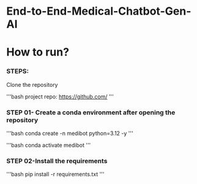 # End-to-End-Medical-Chatbot-Gen-AI


# How to run?
### STEPS:

Clone the repository

'''bash
project repo: https://github.com/
'''
### STEP 01- Create a conda environment after opening the repository

'''bash
conda create -n medibot python=3.12 -y
'''

'''bash
conda activate medibot
'''


### STEP 02-Install the requirements
'''bash
pip install -r requirements.txt
'''